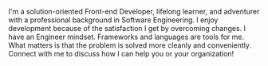 <!--  <h1 align="center">Hi, I'm Misbah Haque</h1>
<h3 align="center">A Passionate Full-Stack Developer in Progress</h3>

<p align="center"> 
<!--   <img src="https://komarev.com/ghpvc/?username=misbahhaq&label=Profile%20Views&color=0e75b6&style=flat" alt="Profile Views" />  -->
<!--  <img src="https://github-profile-trophy.vercel.app/?username=misbahhaq&margin-w=5&row=1&column=7&theme=gruvbox&no-frame=true" alt="GitHub Trophies" />
</p>

---


<h3 align="center">Tech Snapshot </h3>

```mermaid
mindmap
  root((Skills))
    Languages
      JavaScript
      Python
      Dart
    Backend 
      Node.js
      Express.js
      Firebase
      MySQL
      MongoDB
    Frontend 
      React.js
      Next.js
      Tailwind CSS
      Bootstrap
      ShadCDN
    Deployment
      Git
      Vercel
      Netlify
```




---

<h3 align="center">📊 GitHub Stats</h3>

<div align="center">
  <img src="https://github-readme-stats.vercel.app/api?username=MisbahHaq&hide_title=false&hide_rank=false&show_icons=true&include_all_commits=true&count_private=true&theme=dracula&locale=en&hide_border=false" height="150" alt="GitHub Stats" />
  <img src="https://github-readme-stats.vercel.app/api/top-langs?username=MisbahHaq&layout=compact&card_width=320&langs_count=5&theme=dracula&hide_border=false" height="150" alt="Top Languages" />
</div>

<p align="center">
  <img src="https://github-readme-streak-stats.herokuapp.com/?user=misbahhaq&theme=dracula" alt="GitHub Streak" />
</p>

<p align="center">
  <img src="https://profile-counter.glitch.me/MisbahHaq/count.svg?" alt="Profile Counter" />
</p>
<p align="center">
        <img src="https://raw.githubusercontent.com/mayhemantt/mayhemantt/Update/svg/Bottom.svg" alt="Github Stats" />
</p> -->
I'm a solution-oriented Front-end Developer, lifelong learner, and adventurer with a professional background in Software Engineering. I enjoy development because of the satisfaction I get by overcoming changes. I have an Engineer mindset. Frameworks and languages are tools for me. What matters is that the problem is solved more cleanly and conveniently. Connect with me to discuss how I can help you or your organization!



